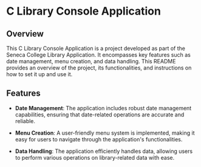 # C Library Console Application

## Overview

This C Library Console Application is a project developed as part of the Seneca College Library Application. It encompasses key features such as date management, menu creation, and data handling. This README provides an overview of the project, its functionalities, and instructions on how to set it up and use it.

## Features

- **Date Management**: The application includes robust date management capabilities, ensuring that date-related operations are accurate and reliable.

- **Menu Creation**: A user-friendly menu system is implemented, making it easy for users to navigate through the application's functionalities.

- **Data Handling**: The application efficiently handles data, allowing users to perform various operations on library-related data with ease.
